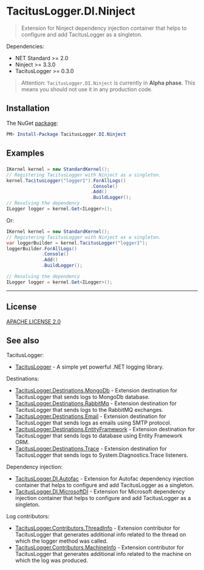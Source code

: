 # TacitusLogger.DI.Ninject

> Extension for Ninject dependency injection container that helps to configure and add TacitusLogger as a singleton.
 
Dependencies:  
* NET Standard >= 2.0   
* Ninject >= 3.3.0   
* TacitusLogger >= 0.3.0  
  
> Attention: `TacitusLogger.DI.Ninject` is currently in **Alpha phase**. This means you should not use it in any production code.

## Installation

The NuGet <a href="https://www.nuget.org/packages/TacitusLogger.DI.Ninject" target="_blank">package</a>:

```powershell
PM> Install-Package TacitusLogger.DI.Ninject
```

## Examples

### 
```cs
IKernel kernel = new StandardKernel();
// Registering TacitusLogger with Ninject as a singleton.
kernel.TacitusLogger("logger1").ForAllLogs()
                               .Console()
                               .Add()
                               .BuildLogger();
// Resolving the dependency
ILogger logger = kernel.Get<ILogger>();
```
Or:

```cs
IKernel kernel = new StandardKernel();
// Registering TacitusLogger with Ninject as a singleton.
var loggerBuilder = kernel.TacitusLogger("logger1");
loggerBuilder.ForAllLogs()
             .Console()
             .Add()
             .BuildLogger();

// Resolving the dependency
ILogger logger = kernel.Get<ILogger>();
```
---


## License

[APACHE LICENSE 2.0](https://www.apache.org/licenses/LICENSE-2.0)

## See also

TacitusLogger:  

- [TacitusLogger](https://github.com/khanlarmammadov/TacitusLogger) - A simple yet powerful .NET logging library.

Destinations:

- [TacitusLogger.Destinations.MongoDb](https://github.com/khanlarmammadov/TacitusLogger.Destinations.MongoDb) - Extension destination for TacitusLogger that sends logs to MongoDb database.
- [TacitusLogger.Destinations.RabbitMq](https://github.com/khanlarmammadov/TacitusLogger.Destinations.RabbitMq) - Extension destination for TacitusLogger that sends logs to the RabbitMQ exchanges.
- [TacitusLogger.Destinations.Email](https://github.com/khanlarmammadov/TacitusLogger.Destinations.Email) - Extension destination for TacitusLogger that sends logs as emails using SMTP protocol.
- [TacitusLogger.Destinations.EntityFramework](https://github.com/khanlarmammadov/TacitusLogger.Destinations.EntityFramework) - Extension destination for TacitusLogger that sends logs to database using Entity Framework ORM.
- [TacitusLogger.Destinations.Trace](https://github.com/khanlarmammadov/TacitusLogger.Destinations.Trace) - Extension destination for TacitusLogger that sends logs to System.Diagnostics.Trace listeners.  
  
Dependency injection:

- [TacitusLogger.DI.Autofac](https://github.com/khanlarmammadov/TacitusLogger.DI.Autofac) - Extension for Autofac dependency injection container that helps to configure and add TacitusLogger as a singleton.
- [TacitusLogger.DI.MicrosoftDI](https://github.com/khanlarmammadov/TacitusLogger.DI.MicrosoftDI) - Extension for Microsoft dependency injection container that helps to configure and add TacitusLogger as a singleton.  

Log contributors:

- [TacitusLogger.Contributors.ThreadInfo](https://github.com/khanlarmammadov/TacitusLogger.Contributors.ThreadInfo) - Extension contributor for TacitusLogger that generates additional info related to the thread on which the logger method was called.
- [TacitusLogger.Contributors.MachineInfo](https://github.com/khanlarmammadov/TacitusLogger.Contributors.MachineInfo) - Extension contributor for TacitusLogger that generates additional info related to the machine on which the log was produced.